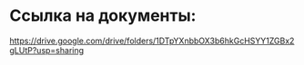 # Ссылка на документы:
https://drive.google.com/drive/folders/1DTpYXnbbOX3b6hkGcHSYY1ZGBx2gLUtP?usp=sharing
